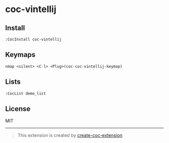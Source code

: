# coc-vintellij



## Install

`:CocInstall coc-vintellij`

## Keymaps

`nmap <silent> <C-l> <Plug>(coc-coc-vintellij-keymap)`

## Lists

`:CocList demo_list`

## License

MIT

---

> This extension is created by [create-coc-extension](https://github.com/fannheyward/create-coc-extension)
